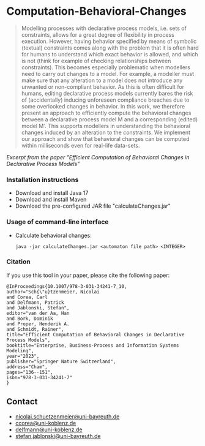# Computation-Behavioral-Changes

> Modelling processes with declarative process models, i.e. sets of constraints, allows for a great degree of flexibility in process execution. However, 
having behavior specified by means of symbolic (textual) constraints comes along with the problem that it is often hard for humans to understand which 
exact behavior is allowed, and which is not (think for example of checking relationships between constraints). This becomes especially problematic when 
modellers need to carry out changes to a model. For example, a modeller must make sure that any alteration to a model does not introduce any unwanted or 
non-compliant behavior. As this is often difficult for humans, editing declarative process models currently bares the risk of (accidentally) inducing 
unforeseen compliance breaches due to some overlooked changes in behavior. In this work, we therefore present an approach to efficiently compute the behavioral
changes between a declarative process model M and a corresponding (edited) model M′. This supports modellers in understanding the behavioral changes induced 
by an alteration to the constraints. We implement our approach and show that behavioral changes can be computed within milliseconds even for real-life data-sets.

*Excerpt from the paper "Efficient Computation of Behavioral Changes in Declarative Process Models"*


### Installation instructions

- Download and install Java 17
- Download and install Maven
- Download the pre-configured JAR file "calculateChanges.jar"

### Usage of command-line interface

- Calculate behavioral changes:
    ```
    java -jar calculateChanges.jar <automaton file path> <INTEGER>
    ```

### Citation
If you use this tool in your paper, please cite the following paper:
```
@InProceedings{10.1007/978-3-031-34241-7_10,
author="Sch{\"u}tzenmeier, Nicolai
and Corea, Carl
and Delfmann, Patrick
and Jablonski, Stefan",
editor="van der Aa, Han
and Bork, Dominik
and Proper, Henderik A.
and Schmidt, Rainer",
title="Efficient Computation of Behavioral Changes in Declarative Process Models",
booktitle="Enterprise, Business-Process and Information Systems Modeling",
year="2023",
publisher="Springer Nature Switzerland",
address="Cham",
pages="136--151",
isbn="978-3-031-34241-7"
}
```
    
## Contact
- [nicolai.schuetzenmeier@uni-bayreuth.de](mailto:Nicolai.Schuetzenmeier@uni-bayreuth.de)
- [ccorea@uni-koblenz.de](mailto:ccorea@uni-koblenz.de)
- [delfmann@uni-koblenz.de](mailto:delfmann@uni-koblenz.de)
- [stefan.jablonski@uni-bayreuth.de](mailto:stefan.jablonski@uni-bayreuth.de)

